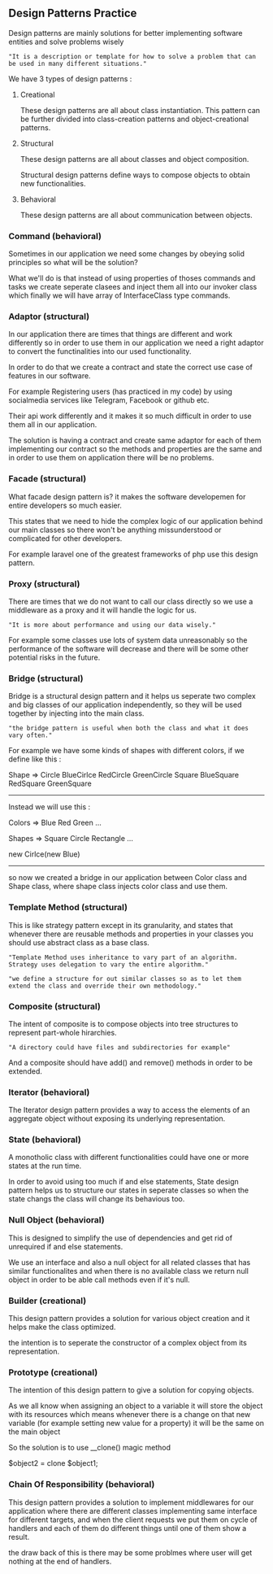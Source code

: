 ## Design Patterns Practice

Design patterns are mainly solutions for better implementing software entities and solve problems wisely

    "It is a description or template for how to solve a problem that can be used in many different situations."

We have 3 types of design patterns :

1. Creational

    These design patterns are all about class instantiation. This pattern can be further divided into class-creation patterns and object-creational patterns.

2. Structural

    These design patterns are all about classes and object composition.

    Structural design patterns define ways to compose objects to obtain new functionalities.

3. Behavioral

    These design patterns are all about communication between objects.

    

### Command (behavioral)

Sometimes in our application we need some changes by obeying solid principles so what will be the solution?

What we'll do is that instead of using properties of thoses commands and tasks we create seperate clasees and inject them all into our invoker class which finally we will have array of InterfaceClass type commands.

### Adaptor (structural)

In our application there are times that things are different and work differently so in order to use them in our application we need a right adaptor to convert the functinalities into our used functionality.

In order to do that we create a contract and state the correct use case of features in our software.

For example Registering users (has practiced in my code) by using socialmedia services like Telegram, Facebook or github etc.

Their api work differently and it makes it so much difficult in order to use them all in our application.

The solution is having a contract and create same adaptor for each of them implementing our contract so the methods and properties are the same and in order to use them on application there will be no problems.

### Facade (structural)

What facade design pattern is? it makes the software developemen for entire developers so much easier.

This states that we need to hide the complex logic of our application behind our main classes so there won't be anything missunderstood or complicated for other developers.

For example laravel one of the greatest frameworks of php use this design pattern.

### Proxy (structural)

There are times that we do not want to call our class directly so we use a middleware as a proxy and it will handle the logic for us.

    "It is more about performance and using our data wisely."

For example some classes use lots of system data unreasonably so the performance of the software will decrease and there will be some other potential risks in the future.

### Bridge (structural)

Bridge is a structural design pattern and it helps us seperate two complex and big classes of our application independently, so they will be used together by injecting into the main class.

    "the bridge pattern is useful when both the class and what it does vary often."

For example we have some kinds of shapes with different colors, if we define like this :

Shape => Circle BlueCirlce RedCircle GreenCircle
Square BlueSquare RedSquare GreenSquare

---

Instead we will use this :

Colors => Blue Red Green ...

Shapes => Square Circle Rectangle ...

new Cirlce(new Blue)

---

so now we created a bridge in our application between Color class and Shape class, where shape class injects color class and use them.

### Template Method (structural)

This is like strategy pattern except in its granularity, and states that whenever there are reusable methods and properties in your classes you should use abstract class as a base class.

    "Template Method uses inheritance to vary part of an algorithm. Strategy uses delegation to vary the entire algorithm."

    "we define a structure for out similar classes so as to let them extend the class and override their own methodology."

### Composite (structural)

The intent of composite is to compose objects into tree structures to represent part-whole hirarchies.

    "A directory could have files and subdirectories for example"

And a composite should have add() and remove() methods in order to be extended.

### Iterator (behavioral)

The Iterator design pattern provides a way to access the elements of an aggregate object without exposing its underlying representation.

### State (behavioral)

A monotholic class with different functionalities could have one or more states at the run time.

In order to avoid using too much if and else statements, State design pattern helps us to structure our states in seperate classes so when the state changs the class will change its behavious too.

### Null Object (behavioral)

This is designed to simplify the use of dependencies and get rid of unrequired if and else statements.

We use an interface and also a null object for all related classes that has similar functionalites and when there is no available class we return null object in order to be able call methods even if it's null.

### Builder (creational)

This design pattern provides a solution for various object creation and it helps make the class optimized.

the intention is to seperate the constructor of a complex object from its representation.

### Prototype (creational)

The intention of this design pattern to give a solution for copying objects.

As we all know when assigning an object to a variable it will store the object with its resources which means whenever there is a change on that new variable (for example setting new value for a property) it will be the same on the main object

So the solution is to use __clone() magic method 

$object2 = clone $object1;


### Chain Of Responsibility (behavioral)

This design pattern provides a solution to implement middlewares for our application where there are different classes implementing same interface for different targets, and when the client requests we put them on cycle of handlers and each of them do different things until one of them show a result.

the draw back of this is there may be some problmes where user will get nothing at the end of handlers.

